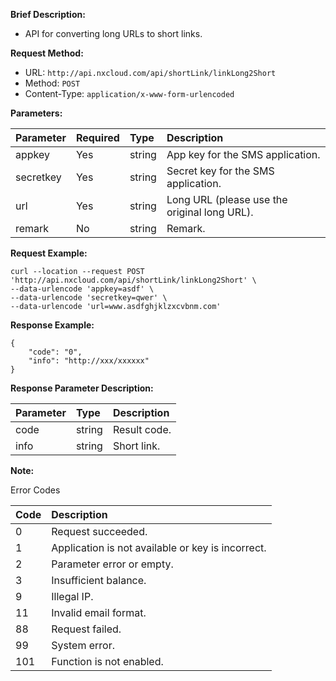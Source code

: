 **Brief Description:**

- API for converting long URLs to short links.

**Request Method:**
- URL: `http://api.nxcloud.com/api/shortLink/linkLong2Short`
- Method: `POST`
- Content-Type: `application/x-www-form-urlencoded`

**Parameters:**

| Parameter  | Required | Type   | Description                            |
|:-----------|:---------|:-------|:---------------------------------------|
| appkey     | Yes      | string | App key for the SMS application.        |
| secretkey  | Yes      | string | Secret key for the SMS application.     |
| url        | Yes      | string | Long URL (please use the original long URL). |
| remark     | No       | string | Remark.                                |

**Request Example:**
```shell
curl --location --request POST 'http://api.nxcloud.com/api/shortLink/linkLong2Short' \
--data-urlencode 'appkey=asdf' \
--data-urlencode 'secretkey=qwer' \
--data-urlencode 'url=www.asdfghjklzxcvbnm.com'
```

**Response Example:**
``` 
{
    "code": "0",
    "info": "http://xxx/xxxxxx"
}
```

**Response Parameter Description:**

| Parameter | Type   | Description                                      |
|:----------|:-------|:-------------------------------------------------|
| code      | string | Result code.                                     |
| info      | string | Short link.                                      |

**Note:**

Error Codes

| Code | Description                                      |
|:-----|:-------------------------------------------------|
| 0    | Request succeeded.                               |
| 1    | Application is not available or key is incorrect. |
| 2    | Parameter error or empty.                        |
| 3    | Insufficient balance.                            |
| 9    | Illegal IP.                                      |
| 11   | Invalid email format.                            |
| 88   | Request failed.                                  |
| 99   | System error.                                    |
| 101  | Function is not enabled.                         |